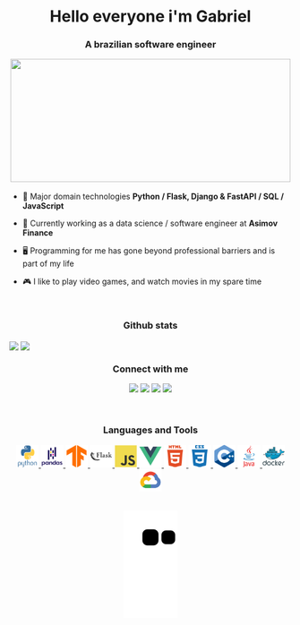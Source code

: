 <h1 align="center">Hello everyone i'm Gabriel</h1>
<h3 align="center">A brazilian software engineer</h3>

<div align="center">
  <img src="https://media.giphy.com/media/1GEATImIxEXVR79Dhk/giphy.gif" width="500" height="220"/>
</div>

- 🌱 Major domain technologies **Python / Flask, Django & FastAPI / SQL / JavaScript**

- :briefcase: Currently working as a data science / software engineer at **Asimov Finance**

- :desktop_computer: Programming for me has gone beyond professional barriers and is part of my life

- :video_game: I like to play video games, and watch movies in my spare time

<br>

<h3 align="center">Github stats</h3>
<div style="display: inline-block;" align="center">
  <img height="180em" align="center" src="https://github-readme-stats.vercel.app/api?username=francoggm&show_icons=true&theme=dracula&include_all_commits=true&count_private=true"/>
  <img height="180em" align="center" src="https://github-readme-stats.vercel.app/api/top-langs/?username=francoggm&layout=compact&langs_count=7&theme=dracula"/>
</div>

<br>

<h3 align="center">Connect with me</h3>
<p align="center">
  <a href="https://www.instagram.com/francoggm/" target="_blank"><img src="https://img.shields.io/badge/-Instagram-%23E4405F?style=for-the-badge&logo=instagram&logoColor=white" target="_blank"></a>
 <a href="discordapp.com/users/frango#0976" target="_blank"><img src="https://img.shields.io/badge/Discord-7289DA?style=for-the-badge&logo=discord&logoColor=white" target="_blank"></a> 
  <a href = "mailto:francogm77@hotmail.com"><img src="https://img.shields.io/badge/-Gmail-%23333?style=for-the-badge&logo=gmail&logoColor=white" target="_blank"></a>
  <a href="https://www.linkedin.com/in/francoggm/" target="_blank"><img src="https://img.shields.io/badge/-LinkedIn-%230077B5?style=for-the-badge&logo=linkedin&logoColor=white" target="_blank"></a> 
</p>

<br>

<h3 align="center">Languages and Tools</h3>
<p align="center"> 

<a href="https://www.python.org" target="_blank"> 
<img src="https://github.com/devicons/devicon/blob/master/icons/python/python-original-wordmark.svg" alt="python" width="40" height="40"/> 
</a> 

<a href="https://pandas.pydata.org/docs/" target="_blank"> 
<img src="https://github.com/devicons/devicon/blob/master/icons/pandas/pandas-original-wordmark.svg" alt="python" width="40" height="40"/> 
</a> 

<a href="https://www.tensorflow.org/api_docs" target="_blank"> 
<img src="https://github.com/devicons/devicon/blob/master/icons/tensorflow/tensorflow-original.svg" alt="python" width="40" height="40"/> 
</a> 

<a href="https://flask.palletsprojects.com/en/2.2.x/" target="_blank"> 
<img src="https://github.com/devicons/devicon/blob/master/icons/flask/flask-original-wordmark.svg" alt="flask" width="40" height="40"/> 
</a> 

<a href="https://developer.mozilla.org/pt-BR/docs/Web/JavaScript" target="_blank"> 
<img src="https://github.com/devicons/devicon/blob/master/icons/javascript/javascript-original.svg" alt="javascript" width="40" height="40"/> 
</a> 

<a href="https://vuejs.org/guide/introduction.html" target="_blank"> 
<img src="https://github.com/devicons/devicon/blob/master/icons/vuejs/vuejs-original.svg" alt="javascript" width="40" height="40"/> 
</a> 

<a href="*" target="_blank"> 
<img src="https://github.com/devicons/devicon/blob/master/icons/html5/html5-plain-wordmark.svg" alt="javascript" width="40" height="40"/> 
</a> 

<a href="*" target="_blank"> 
<img src="https://github.com/devicons/devicon/blob/master/icons/css3/css3-plain-wordmark.svg" alt="javascript" width="40" height="40"/> 
</a> 

<a href="https://devdocs.io/cpp/" target="_blank"> 
<img src="https://github.com/devicons/devicon/blob/master/icons/cplusplus/cplusplus-original.svg" alt="javascript" width="40" height="40"/> 
</a> 

<a href="https://docs.oracle.com/en/java/" target="_blank"> 
<img src="https://github.com/devicons/devicon/blob/master/icons/java/java-original-wordmark.svg" alt="javascript" width="40" height="40"/> 
</a> 

<a href="https://docs.docker.com/" target="_blank"> 
<img src="https://github.com/devicons/devicon/blob/master/icons/docker/docker-original-wordmark.svg" alt="javascript" width="40" height="40"/> 
</a> 

<a href="https://cloud.google.com" target="_blank"> 
<img src="https://github.com/devicons/devicon/blob/master/icons/googlecloud/googlecloud-original.svg" alt="javascript" width="40" height="40"/> 
</a> 
</p>

<br>
<div align="center">
  <img src="https://github.com/francoggm/francoggm/blob/output/github-contribution-grid-snake.svg">
</div>
  




